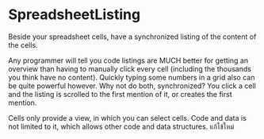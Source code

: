 # SpreadsheetListing
Beside your spreadsheet cells, have a synchronized listing of the content of the cells.

Any programmer will tell you code listings are MUCH better for getting an overview than having to manually click every cell (including the thousands you think have no content). Quickly typing some numbers in a grid also can be quite powerful however. Why not do both, synchronized? You click a cell and the listing is scrolled to the first mention of it, or creates the first mention.

Cells only provide a view, in which you can select cells. Code and data is not limited to it, which allows other code and data structures.
แก้ไข้ใหม่
